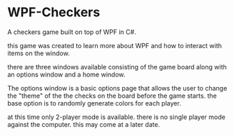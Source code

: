 # WPF-Checkers
A checkers game built on top of WPF in C#. 

this game was created to learn more about WPF and how to interact with items on the window.

there are three windows available consisting of the game board along with an options window and a home window. 

 The options window is a basic options page that allows the user to change the "theme" of the the checks on the board before the game starts. the base option is to randomly generate colors for each player.
 
 at this time only 2-player mode is available. there is no single player mode against the computer. this may come at a later date.
 
 
